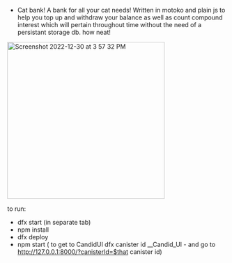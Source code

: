 - Cat bank! 
  A bank for all your cat needs! Written in motoko and plain js to help you top up and withdraw your balance as well as count compound interest which will    pertain throughout time without the need of a persistant storage db. how neat!
<img width="361" alt="Screenshot 2022-12-30 at 3 57 32 PM" src="https://user-images.githubusercontent.com/33058683/210085523-70225e23-0a7b-4fcf-97e3-19116830052f.png">


to run: 
- dfx start (in separate tab)
- npm install
- dfx deploy
- npm start
( to get to CandidUI dfx canister id __Candid_UI - and go to http://127.0.0.1:8000/?canisterId=$that canister id)

